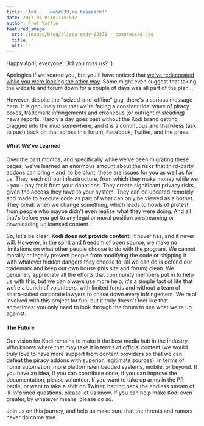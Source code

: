 ```yaml
---
title: 'And.....we&#039;re baaaaack!'
date: 2017-04-01T01:15:51Z
author: Prof Yaffle
featured_image:
  src: /images/blog/alissa-eady-92378 - compressed.jpg
  title: ''
  alt: ''
---
```

Happy April, everyone. Did you miss us? :)

 Apologies if we scared you, but you'll have noticed that [we've redecorated while you were looking the other way](/article/we-have-new-website). Some might even suggest that taking the website and forum down for a couple of days was all part of the plan...

 However, despite the "seized-and-offline" gag, there's a serious message here. It is genuinely true that we're facing a constant tidal wave of piracy boxes, trademark infringements and erroneous (or outright misleading) news reports. Hardly a day goes past without the Kodi brand getting dragged into the mud somewhere, and it is a continuous and thankless task to push back on that across this forum, Facebook, Twitter, and the press.

 #### What We've Learned

 Over the past months, and specifically while we've been migrating these pages, we've learned an enormous amount about the risks that third-party addons can bring - and, to be blunt, these are issues for you as well as for us. They leech off our infrastructure, from which they make money while we - you - pay for it from your donations. They create significant privacy risks, given the access they have to your system. They can be updated remotely and made to execute code as part of what can only be viewed as a botnet. They break when we change something, which leads to howls of protest from people who maybe didn't even realise what they were doing. And all that's before you get to any legal or moral position on streaming or downloading unlicensed content.

 So, let's be clear: **Kodi does not provide content**. It never has, and it never will. However, in the spirit and freedom of open source, we make no limitations on what other people choose to do with the program. We cannot morally or legally prevent people from modifying the code or shipping it with whatever hidden dangers they choose to: all we can do is defend our trademark and keep our own house (this site and forum) clean. We genuinely appreciate all the efforts that community members put in to help us with this, but we can always use more help; it's a simple fact of life that we're a bunch of volunteers, with limited funds and without a team of sharp-suited corporate lawyers to chase down every infringement. We're all involved with this project for fun, but it truly doesn't feel like that sometimes: you only need to look through the forum to see what we're up against.

 #### The Future

 Our vision for Kodi remains to make it the best media hub in the industry. Who knows where that may take it in terms of official content (we would truly love to have more support from content providers so that we can defeat the piracy addons with superior, legitimate sources), in terms of home automation, more platforms/embedded systems, mobile, or beyond. If you have an idea, if you can contribute code, if you can improve the documentation, please volunteer. If you want to take up arms in the PR battle, or want to take a shift on Twitter, batting back the endless stream of ill-informed questions, please let us know. If you can help make Kodi even greater, by whatever means, please do so.

 Join us on this journey, and help us make sure that the threats and rumors never do come true.

 